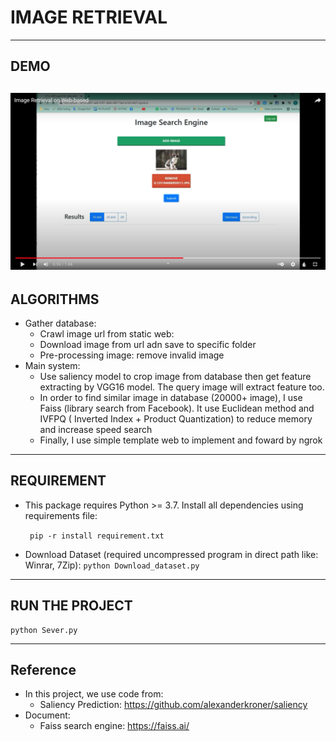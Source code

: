 # **IMAGE RETRIEVAL**
---
## DEMO
[![Image Retrival Demo](screenshots/Screenshot1.png)](https://youtu.be/qcoXDGlA_qU)
---
## ALGORITHMS
 - Gather database:
    - Crawl image url from static web: 
    - Download image from url adn save to specific folder
    - Pre-processing image: remove invalid image
 - Main system:
    - Use saliency model to crop image from database then get feature extracting by VGG16 model. The query image will extract feature too.
    - In order to find similar image in database (20000+ image), I use Faiss (library search from Facebook). It use Euclidean method and IVFPQ ( Inverted Index + Product Quantization) to reduce memory and increase speed search
    - Finally, I use simple template web to implement and foward by ngrok
---
## REQUIREMENT
 - This package requires Python >= 3.7. Install all dependencies using requirements file:

   ` pip -r install requirement.txt`
- Download Dataset (required uncompressed program in direct path like: Winrar, 7Zip):
 `python Download_dataset.py` 
---
## RUN THE PROJECT
    python Sever.py
---
## Reference
- In this project, we use code from:
    - Saliency Prediction: https://github.com/alexanderkroner/saliency
- Document: 
    - Faiss search engine: https://faiss.ai/
